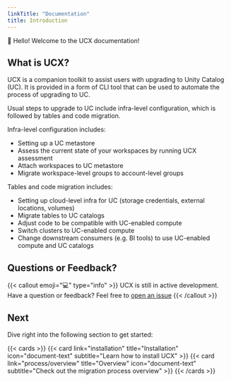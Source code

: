 ```yaml
---
linkTitle: "Documentation"
title: Introduction
---
```


👋 Hello! Welcome to the UCX documentation!

## What is UCX?

UCX is a companion toolkit to assist users with upgrading to Unity Catalog (UC). It is provided in a form of CLI tool that can be used to automate the process of upgrading to UC.


Usual steps to upgrade to UC include infra-level configuration, which is followed by tables and code migration.

Infra-level configuration includes:
- Setting up a UC metastore
- Assess the current state of your workspaces by running UCX assessment
- Attach workspaces to UC metastore
- Migrate workspace-level groups to account-level groups

Tables and code migration includes:
- Setting up cloud-level infra for UC (storage credentials, external locations, volumes)
- Migrate tables to UC catalogs
- Adjust code to be compatible with UC-enabled compute
- Switch clusters to UC-enabled compute
- Change downstream consumers (e.g. BI tools) to use UC-enabled compute and UC catalogs


## Questions or Feedback?

{{< callout emoji="💻" type="info" >}}
  UCX is still in active development.\
  Have a question or feedback? Feel free to [open an issue](https://github.com/databrickslabs/ucx/issues)
{{< /callout >}}

## Next

Dive right into the following section to get started:

{{< cards >}}
  {{< card link="installation" title="Installation" icon="document-text" subtitle="Learn how to install UCX" >}}
  {{< card link="process/overview" title="Overview" icon="document-text" subtitle="Check out the migration process overview" >}}
{{< /cards >}}